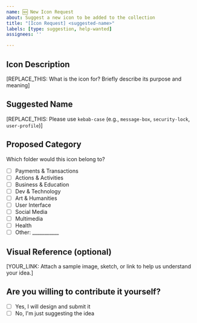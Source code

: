 ```yaml
---
name: 🆕 New Icon Request
about: Suggest a new icon to be added to the collection
title: "[Icon Request] <suggested-name>"
labels: [type: suggestion, help-wanted]
assignees: ''

---
```


## Icon Description
[REPLACE_THIS: What is the icon for? Briefly describe its purpose and meaning]

## Suggested Name
[REPLACE_THIS: Please use `kebab-case` (e.g., `message-box`, `security-lock`, `user-profile`)]

## Proposed Category
Which folder would this icon belong to?  
- [ ] Payments & Transactions
- [ ] Actions & Activities
- [ ] Business & Education
- [ ] Dev & Technology
- [ ] Art & Humanities
- [ ] User Interface
- [ ] Social Media
- [ ] Multimedia
- [ ] Health 
- [ ] Other: ___________

## Visual Reference (optional)
[YOUR_LINK: Attach a sample image, sketch, or link to help us understand your idea.]

## Are you willing to contribute it yourself?
- [ ] Yes, I will design and submit it
- [ ] No, I'm just suggesting the idea
